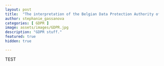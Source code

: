 ```yaml
---
layout: post
title:  "The interpretation of the Belgian Data Protection Authority of direct marketing in GDPR "
author: stephanie_gassanova
categories: [ GDPR ]
image: assets/images/GDPR.jpg
description: "GDPR stuff."
featured: true
hidden: true

---
```


TEST
